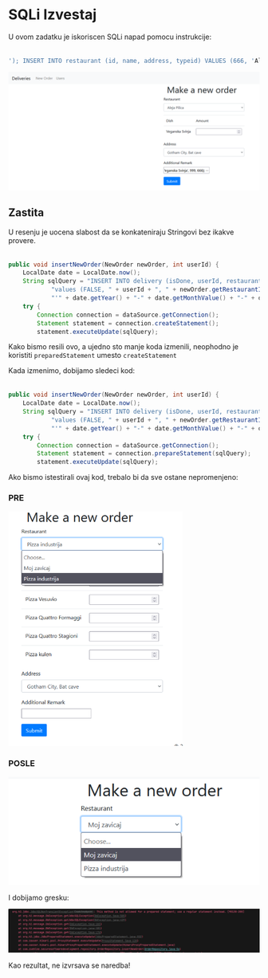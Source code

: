# SQLi Izvestaj

U ovom zadatku je iskoriscen SQLi napad pomocu instrukcije:

```sql

'); INSERT INTO restaurant (id, name, address, typeid) VALUES (666, 'Aleja Pilica', 'Kokos I Mokos 22', 2); INSERT INTO food(id, name, price, restaurantId) VALUES (666, 'Veganska Svinja', 999, 666); --

```

![Rezultat](SQL%20result.png)

## Zastita
U resenju je uocena slabost da se konkateniraju Stringovi bez ikakve provere. 

```java

public void insertNewOrder(NewOrder newOrder, int userId) {
    LocalDate date = LocalDate.now();
    String sqlQuery = "INSERT INTO delivery (isDone, userId, restaurantId, addressId, date, comment)" +
            "values (FALSE, " + userId + ", " + newOrder.getRestaurantId() + ", " + newOrder.getAddress() + "," +
            "'" + date.getYear() + "-" + date.getMonthValue() + "-" + date.getDayOfMonth() + "', '" + newOrder.getComment() + "')";
    try {
        Connection connection = dataSource.getConnection();
        Statement statement = connection.createStatement();
        statement.executeUpdate(sqlQuery);

```
Kako bismo resili ovo, a ujedno sto manje koda izmenili, neophodno je koristiti ``` preparedStatement ``` umesto ``` createStatement ```

Kada izmenimo, dobijamo sledeci kod:

```java

public void insertNewOrder(NewOrder newOrder, int userId) {
    LocalDate date = LocalDate.now();
    String sqlQuery = "INSERT INTO delivery (isDone, userId, restaurantId, addressId, date, comment)" +
            "values (FALSE, " + userId + ", " + newOrder.getRestaurantId() + ", " + newOrder.getAddress() + "," +
            "'" + date.getYear() + "-" + date.getMonthValue() + "-" + date.getDayOfMonth() + "', '" + newOrder.getComment() + "')";
    try {
        Connection connection = dataSource.getConnection();
        Statement statement = connection.prepareStatement(sqlQuery);
        statement.executeUpdate(sqlQuery);

```

Ako bismo istestirali ovaj kod, trebalo bi da sve ostane nepromenjeno:

### PRE

<img src="pre.png" alt="PRE" style="zoom: 67%;" />

### POSLE

![POSLE1](posle1.png)

I dobijamo gresku:

![POSLE2](posle2.png)

Kao rezultat, ne izvrsava se naredba!

